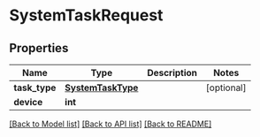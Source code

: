 # SystemTaskRequest


## Properties
Name | Type | Description | Notes
------------ | ------------- | ------------- | -------------
**task_type** | [**SystemTaskType**](SystemTaskType.md) |  | [optional] 
**device** | **int** |  | 

[[Back to Model list]](../README.md#documentation-for-models) [[Back to API list]](../README.md#documentation-for-api-endpoints) [[Back to README]](../README.md)


